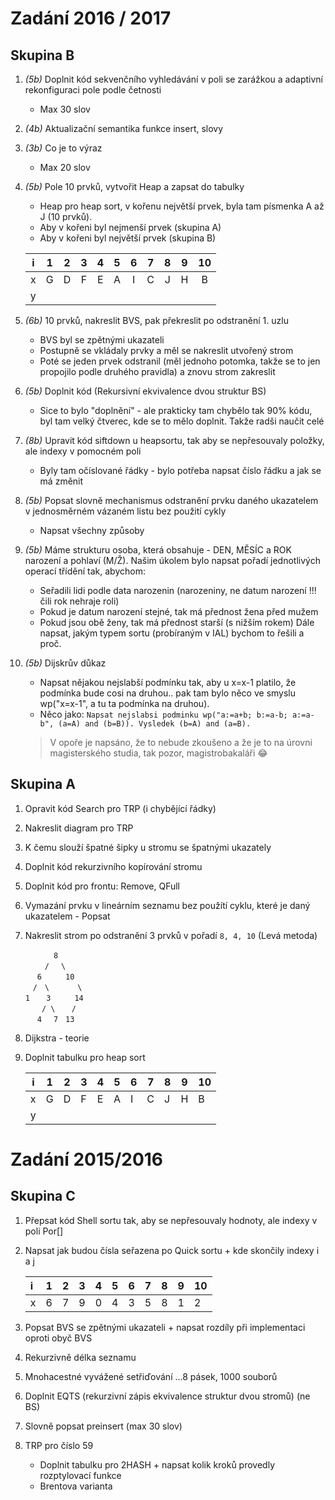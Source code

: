 # Zadání 2016 / 2017

## Skupina B

1. _(5b)_ Doplnit kód sekvenčního vyhledávání v poli se zarážkou a adaptivní rekonfiguraci pole podle četnosti
    - Max 30 slov
1. _(4b)_ Aktualizační semantika funkce insert, slovy
1. _(3b)_ Co je to výraz
    - Max 20 slov
1. _(5b)_ Pole 10 prvků, vytvořit Heap a zapsat do tabulky
    - Heap pro heap sort, v kořenu největší prvek, byla tam písmenka A až J (10 prvků).
    - Aby v kořeni byl nejmenší prvek (skupina A)
    - Aby v kořeni byl největší prvek (skupina B)

    | i     | 1     | 2     | 3     | 4     | 5     | 6     | 7     | 8     | 9     | 10    |
    | :---: | :---: | :---: | :---: | :---: | :---: | :---: | :---: | :---: | :---: | :---: |
    | x     | G     | D     | F     | E     | A     | I     | C     | J     | H     | B     |
    | y     |       |       |       |       |       |       |       |       |       |       |

1. _(6b)_ 10 prvků, nakreslit BVS, pak překreslit po odstranění 1. uzlu
    - BVS byl se zpětnými ukazateli
    - Postupně se vkládaly prvky a měl se nakreslit utvořený strom
    - Poté se jeden prvek odstranil (měl jednoho potomka, takže se to jen propojilo podle druhého pravidla) a znovu strom zakreslit
1. _(5b)_ Doplnit kód (Rekursivní ekvivalence dvou struktur BS)
    - Sice to bylo "doplnění" - ale prakticky tam chybělo tak 90% kódu, byl tam velký čtverec, kde se to mělo doplnit. Takže radši naučit celé
1. _(8b)_ Upravit kód siftdown u heapsortu, tak aby se nepřesouvaly položky, ale indexy v pomocném poli
    - Byly tam očíslované řádky - bylo potřeba napsat číslo řádku a jak se má změnit
1. _(5b)_ Popsat slovně mechanismus odstranění prvku daného ukazatelem v jednosměrném vázaném listu bez použití cykly
    - Napsat všechny způsoby
1. _(5b)_ Máme strukturu osoba, která obsahuje - DEN, MĚSÍC a ROK narození a pohlaví (M/Ž). Našim úkolem bylo napsat pořadí jednotlivých operací třídění tak, abychom:
    - Seřadili lidi podle data narozenin (narozeniny, ne datum narození !!! čili rok nehraje roli)
    - Pokud je datum narození stejné, tak má přednost žena před mužem
    - Pokud jsou obě ženy, tak má přednost starší (s nižším rokem)
    Dále napsat, jakým typem sortu (probíraným v IAL) bychom to řešili a proč.
1. _(5b)_ Dijskrův důkaz
    - Napsat nějakou nejslabší podmínku tak, aby u x=x-1 platilo, že podmínka bude cosi na druhou.. pak tam bylo něco ve smyslu wp("x=x-1", a tu ta podmínka na druhou).
    - Něco jako: `Napsat nejslabsi podminku wp("a:=a+b; b:=a-b; a:=a-b", (a=A) and (b=B)). Vysledek (b=A) and (a=B).`
    > V opoře je napsáno, že to nebude zkoušeno a že je to na úrovni magisterského studia, tak pozor, magistrobakaláři 😂

## Skupina A

1. Opravit kód Search pro TRP (i chybějící řádky)
1. Nakreslit diagram pro TRP
1. K čemu slouží špatné šipky u stromu se špatnými ukazately
1. Doplnit kód rekurzivního kopírování stromu
1. Doplnit kód pro frontu: Remove, QFull
1. Vymazání prvku v lineárním seznamu bez použítí cyklu, které je daný ukazatelem - Popsat
1. Nakreslit strom po odstranění 3 prvků v pořadí `8, 4, 10` (Levá metoda)
    ```text
    　 　  8
    　　 / 　\
    　 6 　　 10
    　/　\ 　 　 \
    1 　 3 　　 14
    　  / \　  /
    　 4 　7　13
    ```
1. Dijkstra - teorie
1. Doplnit tabulku pro heap sort

    | i   | 1   | 2   | 3   | 4   | 5   | 6   | 7   | 8   | 9   | 10  |
    | --- | --- | --- | --- | --- | --- | --- | --- | --- | --- | --- |
    | x   | G   | D   | F   | E   | A   | I   | C   | J   | H   | B   |
    | y   |

# Zadání 2015/2016

## Skupina C

1. Přepsat kód Shell sortu tak, aby se nepřesouvaly hodnoty, ale indexy v poli Por[]
1. Napsat jak budou čísla seřazena po Quick sortu + kde skončily indexy i a j

    | i    | 1   | 2   | 3   | 4   | 5   | 6   | 7   | 8   | 9   | 10  |
    | :--- | --- | --- | --- | --- | --- | --- | --- | --- | --- | --- |
    | x    | 6   | 7   | 9   | 0   | 4   | 3   | 5   | 8   | 1   | 2   |

1. Popsat BVS se zpětnými ukazateli + napsat rozdíly při implementaci oproti obyč BVS
1. Rekurzivně délka seznamu
1. Mnohacestné vyvážené setřiďování ...8 pásek, 1000 souborů
1. Doplnit EQTS (rekurzivní zápis ekvivalence struktur dvou stromů) (ne BS)
1. Slovně popsat preinsert (max 30 slov)
1. TRP pro číslo 59
    - Doplnit tabulku pro 2HASH + napsat kolik kroků provedly rozptylovací funkce
    - Brentova varianta
